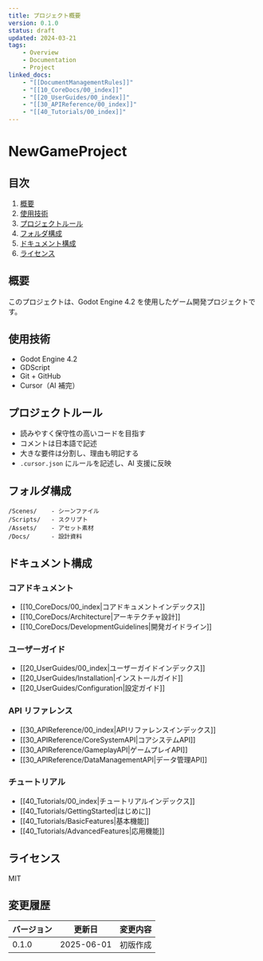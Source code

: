 ```yaml
---
title: プロジェクト概要
version: 0.1.0
status: draft
updated: 2024-03-21
tags:
    - Overview
    - Documentation
    - Project
linked_docs:
    - "[[DocumentManagementRules]]"
    - "[[10_CoreDocs/00_index]]"
    - "[[20_UserGuides/00_index]]"
    - "[[30_APIReference/00_index]]"
    - "[[40_Tutorials/00_index]]"
---
```


# NewGameProject

## 目次

1. [概要](#概要)
2. [使用技術](#使用技術)
3. [プロジェクトルール](#プロジェクトルール)
4. [フォルダ構成](#フォルダ構成)
5. [ドキュメント構成](#ドキュメント構成)
6. [ライセンス](#ライセンス)

## 概要

このプロジェクトは、Godot Engine 4.2 を使用したゲーム開発プロジェクトです。

## 使用技術

-   Godot Engine 4.2
-   GDScript
-   Git + GitHub
-   Cursor（AI 補完）

## プロジェクトルール

-   読みやすく保守性の高いコードを目指す
-   コメントは日本語で記述
-   大きな要件は分割し、理由も明記する
-   `.cursor.json` にルールを記述し、AI 支援に反映

## フォルダ構成

```
/Scenes/    - シーンファイル
/Scripts/   - スクリプト
/Assets/    - アセット素材
/Docs/      - 設計資料
```

## ドキュメント構成

### コアドキュメント

-   [[10_CoreDocs/00_index|コアドキュメントインデックス]]
-   [[10_CoreDocs/Architecture|アーキテクチャ設計]]
-   [[10_CoreDocs/DevelopmentGuidelines|開発ガイドライン]]

### ユーザーガイド

-   [[20_UserGuides/00_index|ユーザーガイドインデックス]]
-   [[20_UserGuides/Installation|インストールガイド]]
-   [[20_UserGuides/Configuration|設定ガイド]]

### API リファレンス

-   [[30_APIReference/00_index|APIリファレンスインデックス]]
-   [[30_APIReference/CoreSystemAPI|コアシステムAPI]]
-   [[30_APIReference/GameplayAPI|ゲームプレイAPI]]
-   [[30_APIReference/DataManagementAPI|データ管理API]]

### チュートリアル

-   [[40_Tutorials/00_index|チュートリアルインデックス]]
-   [[40_Tutorials/GettingStarted|はじめに]]
-   [[40_Tutorials/BasicFeatures|基本機能]]
-   [[40_Tutorials/AdvancedFeatures|応用機能]]

## ライセンス

MIT

## 変更履歴

| バージョン | 更新日     | 変更内容 |
| ---------- | ---------- | -------- |
| 0.1.0      | 2025-06-01 | 初版作成 |
